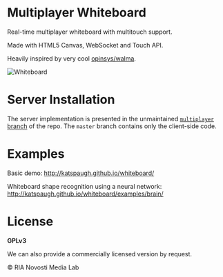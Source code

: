 Multiplayer Whiteboard
========================

Real-time multiplayer whiteboard with multitouch support.

Made with HTML5 Canvas, WebSocket and Touch API.

Heavily inspired by very cool [opinsys/walma](https://github.com/opinsys/walma).

![Whiteboard](http://i.imgur.com/y56zh.png)

Server Installation
===================

The server implementation is presented in the unmaintained [`multiplayer` branch](https://github.com/katspaugh/whiteboard/tree/multiplayer) of the repo.
The `master` branch contains only the client-side code.

Examples
========

Basic demo: http://katspaugh.github.io/whiteboard/

Whiteboard shape recognition using a neural network: http://katspaugh.github.io/whiteboard/examples/brain/

License
=======

**GPLv3**

We can also provide a commercially licensed version by request.

© RIA Novosti Media Lab